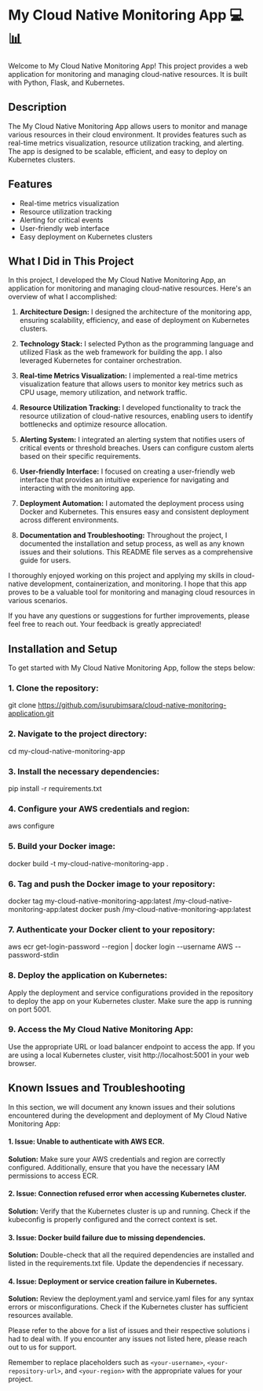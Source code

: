 # My Cloud Native Monitoring App :computer:📊

Welcome to My Cloud Native Monitoring App! This project provides a web application for monitoring and managing cloud-native resources. It is built with Python, Flask, and Kubernetes.

## Description

The My Cloud Native Monitoring App allows users to monitor and manage various resources in their cloud environment. It provides features such as real-time metrics visualization, resource utilization tracking, and alerting. The app is designed to be scalable, efficient, and easy to deploy on Kubernetes clusters.

## Features

- Real-time metrics visualization
- Resource utilization tracking
- Alerting for critical events
- User-friendly web interface
- Easy deployment on Kubernetes clusters

## What I Did in This Project

In this project, I developed the My Cloud Native Monitoring App, an application for monitoring and managing cloud-native resources. Here's an overview of what I accomplished:

1. **Architecture Design:** I designed the architecture of the monitoring app, ensuring scalability, efficiency, and ease of deployment on Kubernetes clusters.

2. **Technology Stack:** I selected Python as the programming language and utilized Flask as the web framework for building the app. I also leveraged Kubernetes for container orchestration.

3. **Real-time Metrics Visualization:** I implemented a real-time metrics visualization feature that allows users to monitor key metrics such as CPU usage, memory utilization, and network traffic.

4. **Resource Utilization Tracking:** I developed functionality to track the resource utilization of cloud-native resources, enabling users to identify bottlenecks and optimize resource allocation.

5. **Alerting System:** I integrated an alerting system that notifies users of critical events or threshold breaches. Users can configure custom alerts based on their specific requirements.

6. **User-friendly Interface:** I focused on creating a user-friendly web interface that provides an intuitive experience for navigating and interacting with the monitoring app.

7. **Deployment Automation:** I automated the deployment process using Docker and Kubernetes. This ensures easy and consistent deployment across different environments.

8. **Documentation and Troubleshooting:** Throughout the project, I documented the installation and setup process, as well as any known issues and their solutions. This README file serves as a comprehensive guide for users.

I thoroughly enjoyed working on this project and applying my skills in cloud-native development, containerization, and monitoring. I hope that this app proves to be a valuable tool for monitoring and managing cloud resources in various scenarios.

If you have any questions or suggestions for further improvements, please feel free to reach out. Your feedback is greatly appreciated!

## Installation and Setup

To get started with My Cloud Native Monitoring App, follow the steps below:

### 1. Clone the repository:


git clone https://github.com/isurubimsara/cloud-native-monitoring-application.git
### 2. Navigate to the project directory:


cd my-cloud-native-monitoring-app
### 3. Install the necessary dependencies:


pip install -r requirements.txt
### 4. Configure your AWS credentials and region:

aws configure
### 5. Build your Docker image:

docker build -t my-cloud-native-monitoring-app .
### 6. Tag and push the Docker image to your repository:

docker tag my-cloud-native-monitoring-app:latest <your-repository-url>/my-cloud-native-monitoring-app:latest
docker push <your-repository-url>/my-cloud-native-monitoring-app:latest
  
### 7. Authenticate your Docker client to your repository:

aws ecr get-login-password --region <your-region> | docker login --username AWS --password-stdin <your-repository-url>
  
### 8. Deploy the application on Kubernetes:
Apply the deployment and service configurations provided in the repository to deploy the app on your Kubernetes cluster. Make sure the app is running on port 5001.

### 9. Access the My Cloud Native Monitoring App:
Use the appropriate URL or load balancer endpoint to access the app. If you are using a local Kubernetes cluster, visit http://localhost:5001 in your web browser.

## Known Issues and Troubleshooting
In this section, we will document any known issues and their solutions encountered during the development and deployment of My Cloud Native Monitoring App:

#### 1. **Issue:** Unable to authenticate with AWS ECR.
**Solution:** Make sure your AWS credentials and region are correctly configured. Additionally, ensure that you have the necessary IAM permissions to access ECR.

#### 2. **Issue:** Connection refused error when accessing Kubernetes cluster.
**Solution:** Verify that the Kubernetes cluster is up and running. Check if the kubeconfig is properly configured and the correct context is set.

#### 3. **Issue:** Docker build failure due to missing dependencies.
**Solution:** Double-check that all the required dependencies are installed and listed in the requirements.txt file. Update the dependencies if necessary.

#### 4. **Issue:** Deployment or service creation failure in Kubernetes.
**Solution:** Review the deployment.yaml and service.yaml files for any syntax errors or misconfigurations. Check if the Kubernetes cluster has sufficient resources available.


Please refer to the above for a list of issues and their respective solutions i had to deal with. If you encounter any issues not listed here, please reach out to us for support.

Remember to replace placeholders such as `<your-username>`, `<your-repository-url>`, and `<your-region>` with the appropriate values for your project.
